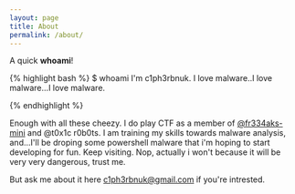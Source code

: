 ```yaml
---
layout: page
title: About 
permalink: /about/
---
```


 A quick **whoami**!

 {% highlight bash %}
    $ whoami
        I'm c1ph3rbnuk. I love malware..I love malware...I love malware.   

{% endhighlight %}

Enough with all these cheezy. I do play CTF as a member of [@fr334aks-mini](https://twitter.com/fr334aksmini) and @t0x1c r0b0ts. I am training my skills towards malware analysis, and...I'll be droping some powershell malware that i'm hoping to start developing for fun. Keep visiting. Nop, actually i won't because it will be very very dangerous, trust me.

But ask me about it here <c1ph3rbnuk@gmail.com> if you're intrested.